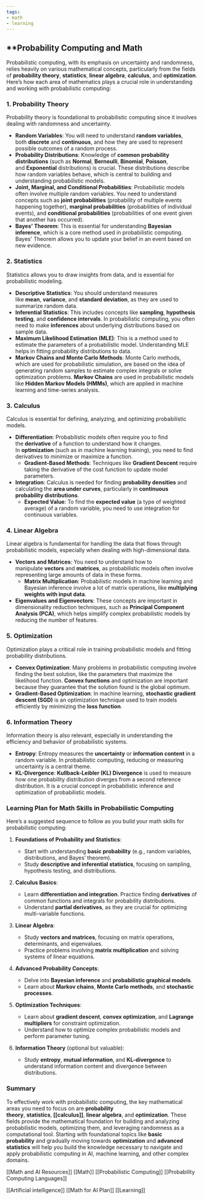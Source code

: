 ```yaml
---
tags:
- math
- learning
---
```


## **Probability Computing and Math

Probabilistic computing, with its emphasis on uncertainty and randomness, relies heavily on various mathematical concepts, particularly from the fields of **probability theory**, **statistics**, **linear algebra**, **calculus**, and **optimization**. Here’s how each area of mathematics plays a crucial role in understanding and working with probabilistic computing:

### 1. **Probability Theory**

Probability theory is foundational to probabilistic computing since it involves dealing with randomness and uncertainty.

- **Random Variables**: You will need to understand **random variables**, both **discrete** and **continuous**, and how they are used to represent possible outcomes of a random process.
- **Probability Distributions**: Knowledge of **common probability distributions** (such as **Normal**, **Bernoulli**, **Binomial**, **Poisson**, and **Exponential** distributions) is crucial. These distributions describe how random variables behave, which is central to building and understanding probabilistic models.
- **Joint, Marginal, and Conditional Probabilities**: Probabilistic models often involve multiple random variables. You need to understand concepts such as **joint probabilities** (probability of multiple events happening together), **marginal probabilities** (probabilities of individual events), and **conditional probabilities** (probabilities of one event given that another has occurred).
- **Bayes' Theorem**: This is essential for understanding **Bayesian inference**, which is a core method used in probabilistic computing. Bayes' Theorem allows you to update your belief in an event based on new evidence.

### 2. **Statistics**

Statistics allows you to draw insights from data, and is essential for probabilistic modeling.

- **Descriptive Statistics**: You should understand measures like **mean**, **variance**, and **standard deviation**, as they are used to summarize random data.
- **Inferential Statistics**: This includes concepts like **sampling**, **hypothesis testing**, and **confidence intervals**. In probabilistic computing, you often need to make **inferences** about underlying distributions based on sample data.
- **Maximum Likelihood Estimation (MLE)**: This is a method used to estimate the parameters of a probabilistic model. Understanding MLE helps in fitting probability distributions to data.
- **Markov Chains and Monte Carlo Methods**: Monte Carlo methods, which are used for probabilistic simulation, are based on the idea of generating random samples to estimate complex integrals or solve optimization problems. **Markov Chains** are used in probabilistic models like **Hidden Markov Models (HMMs)**, which are applied in machine learning and time-series analysis.

### 3. **Calculus**

Calculus is essential for defining, analyzing, and optimizing probabilistic models.

- **Differentiation**: Probabilistic models often require you to find the **derivative** of a function to understand how it changes. In **optimization** (such as in machine learning training), you need to find derivatives to minimize or maximize a function.
    - **Gradient-Based Methods**: Techniques like **Gradient Descent** require taking the derivative of the cost function to update model parameters.
- **Integration**: Calculus is needed for finding **probability densities** and calculating the **area under curves**, particularly in **continuous probability distributions**.
    - **Expected Value**: To find the **expected value** (a type of weighted average) of a random variable, you need to use integration for continuous variables.

### 4. **Linear Algebra**

Linear algebra is fundamental for handling the data that flows through probabilistic models, especially when dealing with high-dimensional data.

- **Vectors and Matrices**: You need to understand how to manipulate **vectors** and **matrices**, as probabilistic models often involve representing large amounts of data in these forms.
    - **Matrix Multiplication**: Probabilistic models in machine learning and Bayesian inference involve a lot of matrix operations, like **multiplying weights with input data**.
- **Eigenvalues and Eigenvectors**: These concepts are important in dimensionality reduction techniques, such as **Principal Component Analysis (PCA)**, which helps simplify complex probabilistic models by reducing the number of features.

### 5. **Optimization**

Optimization plays a critical role in training probabilistic models and fitting probability distributions.

- **Convex Optimization**: Many problems in probabilistic computing involve finding the best solution, like the parameters that maximize the likelihood function. **Convex functions** and optimization are important because they guarantee that the solution found is the global optimum.
- **Gradient-Based Optimization**: In machine learning, **stochastic gradient descent (SGD)** is an optimization technique used to train models efficiently by minimizing the **loss function**.

### 6. **Information Theory**

Information theory is also relevant, especially in understanding the efficiency and behavior of probabilistic systems.

- **Entropy**: Entropy measures the **uncertainty** or **information content** in a random variable. In probabilistic computing, reducing or measuring uncertainty is a central theme.
- **KL-Divergence**: **Kullback-Leibler (KL) Divergence** is used to measure how one probability distribution diverges from a second reference distribution. It is a crucial concept in probabilistic inference and optimization of probabilistic models.

### **Learning Plan for Math Skills in Probabilistic Computing**

Here’s a suggested sequence to follow as you build your math skills for probabilistic computing:

1. **Foundations of Probability and Statistics**:

    - Start with understanding **basic probability** (e.g., random variables, distributions, and Bayes’ theorem).
    - Study **descriptive and inferential statistics**, focusing on sampling, hypothesis testing, and distributions.
2. **Calculus Basics**:

    - Learn **differentiation and integration**. Practice finding **derivatives** of common functions and integrals for probability distributions.
    - Understand **partial derivatives**, as they are crucial for optimizing multi-variable functions.
3. **Linear Algebra**:

    - Study **vectors and matrices**, focusing on matrix operations, determinants, and eigenvalues.
    - Practice problems involving **matrix multiplication** and solving systems of linear equations.
4. **Advanced Probability Concepts**:

    - Delve into **Bayesian inference** and **probabilistic graphical models**.
    - Learn about **Markov chains**, **Monte Carlo methods**, and **stochastic processes**.
5. **Optimization Techniques**:

    - Learn about **gradient descent**, **convex optimization**, and **Lagrange multipliers** for constraint optimization.
    - Understand how to optimize complex probabilistic models and perform parameter tuning.
6. **Information Theory** (optional but valuable):

    - Study **entropy**, **mutual information**, and **KL-divergence** to understand information content and divergence between distributions.

### **Summary**

To effectively work with probabilistic computing, the key mathematical areas you need to focus on are **probability theory**, **statistics**, **[[calculus]]**, **linear algebra**, and **optimization**. These fields provide the mathematical foundation for building and analyzing probabilistic models, optimizing them, and leveraging randomness as a computational tool. Starting with foundational topics like **basic probability** and gradually moving towards **optimization** and **advanced statistics** will help you build the knowledge necessary to navigate and apply probabilistic computing in AI, machine learning, and other complex domains.

[[Math and AI Resources]]  [[Math]]  [[Probabilistic Computing]]  [[Probability Computing Languages]]

[[Artificial intelligence]]  [[Math for AI Plan]]  [[Learning]]